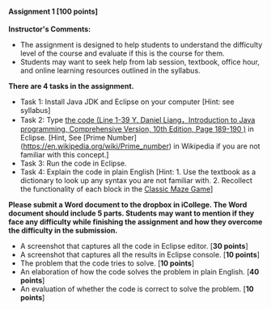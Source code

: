 #### Assignment 1 [**100 points**]

**Instructor's Comments:** 

+ The assignment is designed to help students to understand the difficulty level of the course and evaluate if this is the course for them.
+ Students may want to seek help from lab session, textbook, office hour, and online learning resources outlined in the syllabus.

**There are 4 tasks in the assignment.**

+ Task 1: Install Java JDK and Eclipse on your computer [Hint: see syllabus]
+ Task 2: Type [the code (Line 1-39 Y. Daniel Liang，Introduction to Java programming, Comprehensive Version, 10th Edition, Page 189-190 )](https://www.dropbox.com/s/mkp5mmcl12i6ic2/Code.pdf?dl=0) in Eclipse. [Hint, See [Prime Number] (https://en.wikipedia.org/wiki/Prime_number) in Wikipedia if you are not familiar with this concept.]
+ Task 3: Run the code in Eclipse.
+ Task 4: Explain the code in plain English [Hint: 1. Use the textbook as a dictionary to look up any syntax you are not familiar with. 2. Recollect the functionality of each block in the [Classic Maze Game](https://studio.code.org/hoc/1)]

**Please submit a Word document to the dropbox in iCollege. The Word document should include 5 parts. Students may want to mention if they face any difficulty while finishing the assignment and how they overcome the difficulty in the submission.**

+ A screenshot that captures all the code in Eclipse editor. [**30 points**]
+ A screenshot that captures all the results in Eclipse console. [**10 points**]
+ The problem that the code tries to solve. [**10 points**]
+ An elaboration of how the code solves the problem in plain English. [**40 points**]
+ An evaluation of whether the code is correct to solve the problem. [**10 points**]

